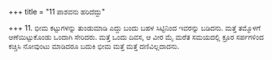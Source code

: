 +++
title = "11 ಪಾಶವನು ಹರಿದೆದ್ದು"

+++
11. ಭೀಮ ಕಟ್ಟುಗಳನ್ನು ತುಂಡುಮಾಡಿ ಎದ್ದು ಬಂದು ಬಹಳ ಸಿಟ್ಟಿನಿಂದ ಇವರನ್ನು ಬಡಿದನು. ಮತ್ತೆ ತಮ್ಮೊಳಗೆ ಆಣೆಯಿಟ್ಟುಕೊಂಡು ಒಂದಾಗಿ ಸೇರಿದರು. ಮತ್ತೆ ಒಂದು ದಿವಸ, ಆ ವೀರ ಮೈ ಮರೆತ ಸಮಯದಲ್ಲಿ ಕ್ರೂರ ಸರ್ಪಗಳಿಂದ ಕಚ್ಚಿಸಿ ನೋವುಂಟು ಮಾಡಿದರೂ ಬದುಕಿ ಭೀಮ ಮತ್ತೆ ಮತ್ತೆ ದಣಿವಿಲ್ಲದಾದನು.